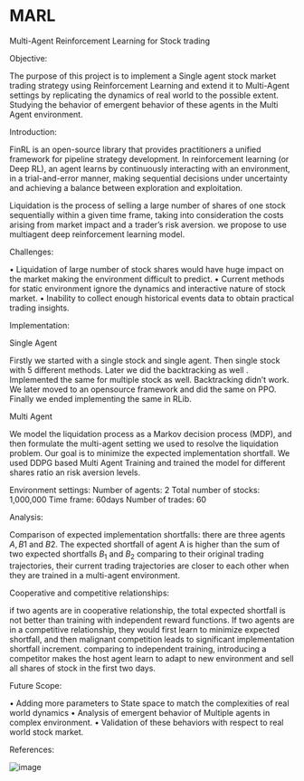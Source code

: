 # MARL
Multi-Agent Reinforcement Learning for Stock trading

Objective: 


The purpose of this project is to implement a Single agent stock market trading strategy using Reinforcement Learning and extend it to Multi-Agent settings by replicating the dynamics of real world to the possible extent. Studying the behavior of emergent behavior of these agents in the Multi Agent environment.


Introduction:


FinRL is an open-source library that provides practitioners a unified framework for pipeline strategy development. In reinforcement learning (or Deep RL), an agent learns by continuously interacting with an environment, in a trial-and-error manner, making sequential decisions under uncertainty and achieving a balance between exploration and exploitation.

Liquidation is the process of selling a large number of shares of one stock sequentially within a given time frame, taking into consideration the costs arising from market impact and a trader’s risk aversion. we propose to use multiagent deep reinforcement learning model.
 

Challenges:


•	Liquidation of large number of stock shares would have huge impact on the market making the environment difficult to predict.
•	Current methods for static environment ignore the dynamics and interactive nature of stock market.
•	Inability to collect enough historical events data to obtain practical trading insights.

Implementation:


Single Agent

Firstly we started with a single stock and single agent. Then single stock with 5 different methods. Later we did the backtracking as well . Implemented the same for multiple stock as well. Backtracking didn’t work. We later moved to an opensource framework and did the same on PPO. Finally we ended implementing the same in RLib.


Multi Agent

We model the liquidation process as a Markov decision process (MDP), and then formulate the multi-agent setting we used to resolve the liquidation problem. Our goal is to minimize the expected implementation shortfall. We used DDPG based Multi Agent Training and trained the model for different shares ratio an risk aversion levels.



Environment settings:
Number of agents: 2
Total number of stocks: 1,000,000
Time frame: 60days
Number of trades: 60


Analysis:
 
Comparison of expected implementation shortfalls: there are three agents $A, B1$ and $B2$. The expected shortfall of agent A is higher than the sum of two expected shortfalls $B_1$ and $B_2$
comparing to their original trading trajectories, their current trading trajectories are closer to each other when they are trained in a multi-agent environment.

 
Cooperative and competitive relationships: 

if two agents are in cooperative relationship, the total expected shortfall is not better than training with independent reward functions. If two agents are in a competitive relationship, they would first learn to minimize expected shortfall, and then malignant competition leads to significant implementation shortfall increment.
comparing to independent training, introducing a competitor makes the host agent learn to adapt to new environment and sell all shares of stock in the first two days.


Future Scope:


•	Adding more parameters to State space to match the complexities of real world dynamics
•	Analysis of emergent behavior of Multiple agents in complex environment.
•	Validation of these behaviors with respect to real world stock market.

References:



![image](https://user-images.githubusercontent.com/83840503/117550125-81e07880-b00c-11eb-9d20-9e1ad9edfc2d.png)
